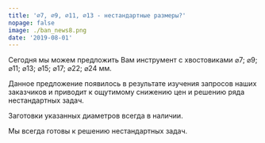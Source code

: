 ```yaml
---
title: '⌀7, ⌀9, ⌀11, ⌀13 - нестандартные размеры?'
nopage: false
image: ./ban_news8.png
date: '2019-08-01'
---
```

<p class="lead">
Сегодня мы можем предложить Вам инструмент с хвостовиками ⌀7; ⌀9; ⌀11; ⌀13; ⌀15; ⌀17; ⌀22; ⌀24 мм.
</p>

Данное предложение появилось в результате изучения запросов наших заказчиков и приводит к ощутимому снижению цен и решению ряда нестандартных задач. 

Заготовки указанных диаметров всегда в наличии.

Мы всегда готовы к решению нестандартных задач.
